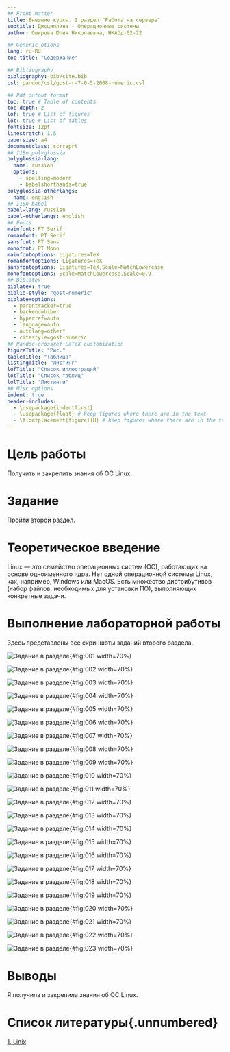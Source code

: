 ```yaml
---
## Front matter
title: Внешние курсы. 2 раздел "Работа на сервере"
subtitle: Дисциплина - Операционные системы
author: Оширова Юлия Николаевна, НКАбд-02-22

## Generic otions
lang: ru-RU
toc-title: "Содержание"

## Bibliography
bibliography: bib/cite.bib
csl: pandoc/csl/gost-r-7-0-5-2008-numeric.csl

## Pdf output format
toc: true # Table of contents
toc-depth: 2
lof: true # List of figures
lot: true # List of tables
fontsize: 12pt
linestretch: 1.5
papersize: a4
documentclass: scrreprt
## I18n polyglossia
polyglossia-lang:
  name: russian
  options:
	- spelling=modern
	- babelshorthands=true
polyglossia-otherlangs:
  name: english
## I18n babel
babel-lang: russian
babel-otherlangs: english
## Fonts
mainfont: PT Serif
romanfont: PT Serif
sansfont: PT Sans
monofont: PT Mono
mainfontoptions: Ligatures=TeX
romanfontoptions: Ligatures=TeX
sansfontoptions: Ligatures=TeX,Scale=MatchLowercase
monofontoptions: Scale=MatchLowercase,Scale=0.9
## Biblatex
biblatex: true
biblio-style: "gost-numeric"
biblatexoptions:
  - parentracker=true
  - backend=biber
  - hyperref=auto
  - language=auto
  - autolang=other*
  - citestyle=gost-numeric
## Pandoc-crossref LaTeX customization
figureTitle: "Рис."
tableTitle: "Таблица"
listingTitle: "Листинг"
lofTitle: "Список иллюстраций"
lotTitle: "Список таблиц"
lolTitle: "Листинги"
## Misc options
indent: true
header-includes:
  - \usepackage{indentfirst}
  - \usepackage{float} # keep figures where there are in the text
  - \floatplacement{figure}{H} # keep figures where there are in the text
---
```


# Цель работы

Получить и закрепить знания об ОС Linux.

# Задание

Пройти второй раздел.

# Теоретическое введение

Linux — это семейство операционных систем (ОС), работающих на основе одноименного ядра. Нет одной операционной системы Linux, как, например, Windows или MacOS. Есть множество дистрибутивов (набор файлов, необходимых для установки ПО), выполняющих конкретные задачи. 

# Выполнение лабораторной работы

Здесь представлены все скриншоты заданий второго раздела.

![Задание в разделе](image/s1){#fig:001 width=70%}

![Задание в разделе](image/s2){#fig:002 width=70%}

![Задание в разделе](image/s3){#fig:003 width=70%}

![Задание в разделе](image/s4){#fig:004 width=70%}

![Задание в разделе](image/s5){#fig:005 width=70%}

![Задание в разделе](image/s6){#fig:006 width=70%}

![Задание в разделе](image/s7){#fig:007 width=70%}

![Задание в разделе](image/s8){#fig:008 width=70%}

![Задание в разделе](image/s9){#fig:009 width=70%}

![Задание в разделе](image/s10){#fig:010 width=70%}

![Задание в разделе](image/s11){#fig:011 width=70%}

![Задание в разделе](image/s12){#fig:012 width=70%}

![Задание в разделе](image/s13){#fig:013 width=70%}

![Задание в разделе](image/s14){#fig:014 width=70%}

![Задание в разделе](image/s15){#fig:015 width=70%}

![Задание в разделе](image/s16){#fig:016 width=70%}

![Задание в разделе](image/s17){#fig:017 width=70%}

![Задание в разделе](image/s18){#fig:018 width=70%}

![Задание в разделе](image/s19){#fig:019 width=70%}

![Задание в разделе](image/s20){#fig:020 width=70%}

![Задание в разделе](image/s21){#fig:021 width=70%}

![Задание в разделе](image/s22){#fig:022 width=70%}

![Задание в разделе](image/s23){#fig:023 width=70%}

# Выводы

Я получила и закрепила знания об ОС Linux.

# Список литературы{.unnumbered}

[1. Linix](https://blog.skillfactory.ru/glossary/linux/)
